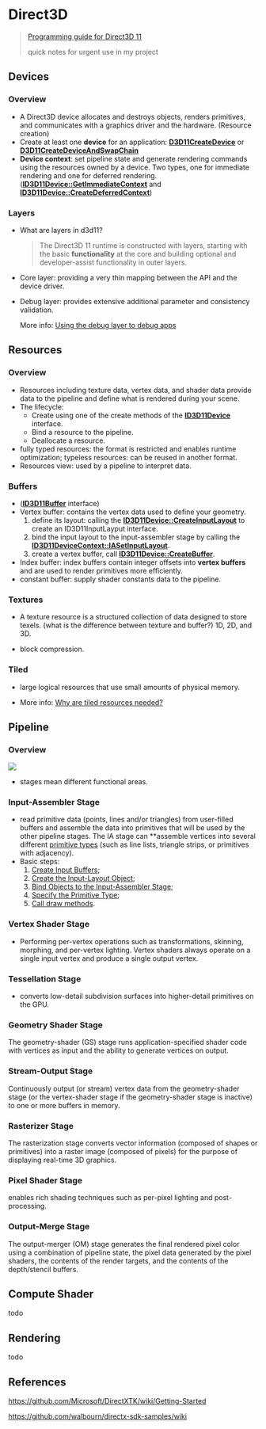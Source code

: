# Direct3D

> [Programming guide for Direct3D 11](https://docs.microsoft.com/en-us/windows/win32/direct3d11/dx-graphics-overviews)
>
> quick notes for urgent use in my project

## Devices

### Overview

- A Direct3D device allocates and destroys objects, renders primitives, and communicates with a graphics driver and the hardware. (Resource creation)
- Create at least one **device** for an application:  [**D3D11CreateDevice**](https://docs.microsoft.com/en-us/windows/desktop/api/D3D11/nf-d3d11-d3d11createdevice) or [**D3D11CreateDeviceAndSwapChain**](https://docs.microsoft.com/en-us/windows/desktop/api/D3D11/nf-d3d11-d3d11createdeviceandswapchain)
- **Device context**: set pipeline state and generate rendering commands using the resources owned by a device. Two types, one for immediate rendering and one for deferred rendering. ([**ID3D11Device::GetImmediateContext**](https://docs.microsoft.com/en-us/windows/desktop/api/D3D11/nf-d3d11-id3d11device-getimmediatecontext) and [**ID3D11Device::CreateDeferredContext**](https://docs.microsoft.com/en-us/windows/desktop/api/D3D11/nf-d3d11-id3d11device-createdeferredcontext))

### Layers

- What are layers in d3d11?

  > The Direct3D 11 runtime is constructed with layers, starting with the basic **functionality** at the core and building optional and developer-assist functionality in outer layers.

- Core layer: providing a very thin mapping between the API and the device driver.

- Debug layer: provides extensive additional parameter and consistency validation.

  More info: [Using the debug layer to debug apps](https://docs.microsoft.com/en-us/windows/win32/direct3d11/using-the-debug-layer-to-test-apps)

## Resources

### Overview

- Resources including texture data, vertex data, and shader data provide data to the pipeline and define what is rendered during your scene.
- The lifecycle:
  - Create using one of the create methods of the [**ID3D11Device**](https://docs.microsoft.com/en-us/windows/desktop/api/D3D11/nn-d3d11-id3d11device) interface.
  - Bind a resource to the pipeline.
  - Deallocate a resource.
- fully typed resources: the format is restricted and enables runtime optimization; typeless resources: can be reused in another format.
- Resources view: used by a pipeline to interpret data.

### **Buffers**

-  ([**ID3D11Buffer**](https://docs.microsoft.com/en-us/windows/desktop/api/D3D11/nn-d3d11-id3d11buffer) interface)
- Vertex buffer: contains the vertex data used to define your geometry.
  1. define its layout: calling the [**ID3D11Device::CreateInputLayout**](https://docs.microsoft.com/en-us/windows/desktop/api/D3D11/nf-d3d11-id3d11device-createinputlayout) to create an ID3D11InputLayput interface.
  2. bind the input layout to the input-assembler stage by calling the [**ID3D11DeviceContext::IASetInputLayout**](https://docs.microsoft.com/en-us/windows/desktop/api/D3D11/nf-d3d11-id3d11devicecontext-iasetinputlayout).
  3. create a vertex buffer, call [**ID3D11Device::CreateBuffer**](https://docs.microsoft.com/en-us/windows/desktop/api/D3D11/nf-d3d11-id3d11device-createbuffer).
- Index buffer: index buffers contain integer offsets into **vertex buffers** and are used to render primitives more efficiently.
- constant buffer: supply shader constants data to the pipeline.

### **Textures**

- A texture resource is a structured collection of data designed to store texels. (what is the difference between texture and buffer?) 1D, 2D, and 3D.

- block compression.

### **Tiled**

- large logical resources that use small amounts of physical memory.

- More info: [Why are tiled resources needed?](https://docs.microsoft.com/en-us/windows/win32/direct3d11/why-are-tiled-resources-needed-)

## Pipeline

### Overview

![](C:\Users\Admin\Desktop\notes\self-learning\Graphics\images\d3d11-pipeline-stages.jpg)

- stages mean different functional areas.

### Input-Assembler Stage

- read primitive data (points, lines and/or triangles) from user-filled buffers and assemble the data into primitives that will be used by the other pipeline stages. The IA stage can **assemble vertices into several different [primitive types](https://docs.microsoft.com/en-us/windows/win32/direct3d11/d3d10-graphics-programming-guide-primitive-topologies) (such as line lists, triangle strips, or primitives with adjacency). 
- Basic steps:
  1. [Create Input Buffers](https://docs.microsoft.com/en-us/windows/win32/direct3d11/d3d10-graphics-programming-guide-input-assembler-stage-getting-started#create-input-buffers);
  2. [Create the Input-Layout Object](https://docs.microsoft.com/en-us/windows/win32/direct3d11/d3d10-graphics-programming-guide-input-assembler-stage-getting-started#create-the-input-layout-object);
  3. [Bind Objects to the Input-Assembler Stage](https://docs.microsoft.com/en-us/windows/win32/direct3d11/d3d10-graphics-programming-guide-input-assembler-stage-getting-started#bind-objects-to-the-input-assembler-stage);
  4. [Specify the Primitive Type](https://docs.microsoft.com/en-us/windows/win32/direct3d11/d3d10-graphics-programming-guide-input-assembler-stage-getting-started#specify-the-primitive-type);
  5. [Call draw methods](https://docs.microsoft.com/en-us/windows/win32/direct3d11/d3d10-graphics-programming-guide-input-assembler-stage-getting-started#call-draw-methods).

### Vertex Shader Stage

- Performing per-vertex operations such as transformations, skinning, morphing, and per-vertex lighting. Vertex shaders always operate on a single input vertex and produce a single output vertex. 

### Tessellation Stage

- converts low-detail subdivision surfaces into higher-detail primitives on the GPU.

### Geometry Shader Stage

The geometry-shader (GS) stage runs application-specified shader code with vertices as input and the ability to generate vertices on output.

### Stream-Output Stage

Continuously output (or stream) vertex data from the geometry-shader stage (or the vertex-shader stage if the geometry-shader stage is inactive) to one or more buffers in memory.

### Rasterizer Stage

The rasterization stage converts vector information (composed of shapes or primitives) into a raster image (composed of pixels) for the purpose of displaying real-time 3D graphics.

### Pixel Shader Stage

enables rich shading techniques such as per-pixel lighting and post-processing. 

### Output-Merge Stage

The output-merger (OM) stage generates the final rendered pixel color using a combination of pipeline state, the pixel data generated by the pixel shaders, the contents of the render targets, and the contents of the depth/stencil buffers. 

## Compute Shader

todo

## Rendering

todo

## References

https://github.com/Microsoft/DirectXTK/wiki/Getting-Started

https://github.com/walbourn/directx-sdk-samples/wiki

